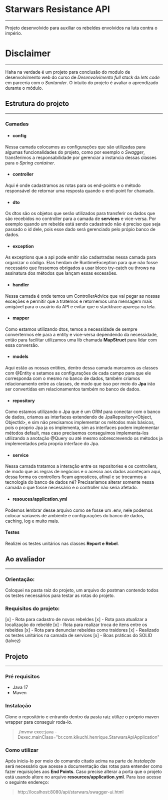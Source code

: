 # Starwars Resistance API
* * *
Projeto desenvolvido para auxiliar os rebeldes envolvidos na luta contra o império.

# Disclaimer
* * *
Haha na verdade é um projeto para conclusão do modulo de desenvolvimento web do curso de _Desenvolvimento full stack_ da _lets code_ em parceria com o _Santander_. O intuito do projeto é avaliar o aprendizado durante o módulo.

## Estrutura do projeto
* * *
### Camadas
* #### config
Nessa camada colocamos as configurações que são utilizadas para algumas funcionalidades do projeto, como por exemplo o *Swagger*, transferimos a responsabilidade por gerenciar a instancia dessas classes para o *Spring container*.
* #### controller
Aqui é onde cadastramos as rotas para os end-points e o método responsável de retornar uma resposta quando o end-point for chamado.
* #### dto
Os dtos são os objetos que serão utilizados para transferir os dados que são recebidos no controller para a camada de **services** e vice-versa. Por exemplo quando um rebelde está sendo cadastrado não é preciso que seja passado o id dele, pois esse dado será gerenciado pelo própio banco de dados.
* #### exception
As exceptions que a api pode emitir são cadastradas nessa camada para organizar o código. Elas herdam de RuntimeException para que não fosse necessário que fossemos obrigados a usar bloco try-catch ou throws na assinatura dos métodos que lançam essas excessões.
* #### handler
Nessa camada é onde temos um ControllerAdvice que vai pegar as nossas exceções e permitir que a tratemos e retornemos uma mensagem mais amigável para o usuário da API e evitar que o stacktrace apareça na tela.
* #### mapper
Como estamos utilizando dtos, temos a necessidade de sempre convertermos ele para a entity e vice-versa dependendo da necessidade, então para facilitar utilizamos uma lib chamada **MapStruct** para lidar com essa conversão.
* #### models
Aqui estão as nossas entities, dentro dessa camada marcamos as classes com @Entity e setamos as configurações de cada campo para que ele corresponda com o mesmo no banco de dados, também criamos relacionamento entre as classes, de modo que isso por meio do **Jpa** irão ser convertidas em relacionamentos também no banco de dados.
* #### repository
Como estamos utilizando o Jpa que é um ORM para conectar com o banco de dados, criamos as interfaces extendendo de JpaRepository<Object, ObjectId>, e sim não precisamos implementar os métodos mais básicos, pois o proprio Jpa ja os implementa, sim as interfaces podem implementar métodos default, mas caso precisemos conseguimos implementa-los utilizando a anotação @Query ou até mesmo sobrescrevendo os métodos ja implementados pela propria interface do Jpa.
* #### service
Nessa camada tratamos a interação entre os repositories e os controllers, de modo que as regras de negócios e o acesso aos dados aconteçam aqui, dessa forma os controllers ficam agnosticos, afinal e se trocarmos a tecnologia do banco de dados né? Precisariamos alterar somente nessa camada o que fosse necessário e o controller não seria afetado.
* #### resouces/application.yml
Podemos lembrar desse arquivo como se fosse um .env, nele podemos colocar variaveis de ambiente e configurações do banco de dados, caching, log e muito mais.
#### Testes
Realizei os testes unitários nas classes **Report e Rebel**.

## Ao avaliador
* * *
### Orientação:
Coloquei na pasta raiz do projeto, um arquivo do postman contendo todos os testes necessários para testar as rotas do projeto.
### Requisitos do projeto:
[x] - Rota para cadastro de novos rebeldes
[x] - Rota para atualizar a localização do rebelde
[x] - Rota para realizar troca de itens entre os rebeldes
[x] - Rota para denunciar rebeldes como traidores
[x] - Realizado os testes unitários na camada de services
[x] - Boas práticas do SOLID (talvez)

## Projeto
- - -
### Pré requisitos
- Java 17
- Maven

### Instalação
Clone o repositório e entrando dentro da pasta raiz utilize o próprio maven wrapper para conseguir roda-lo.
>./mvnw exec:java -Dexec.mainClass="br.com.kikuchi.henrique.StarwarsApiApplication"

### Como utilizar
Após inicia-lo por meio do comando citado acima na parte de *Instalação* será necessário que acesse a documentação das rotas para entender como fazer requisições aos **End Points**. Caso precise alterar a porta que o projeto está usando altere no arquivo **resources/application.yml**. Para isso acesse o seguinte endereço:
> http://localhost:8080/api/starwars/swagger-ui.html
